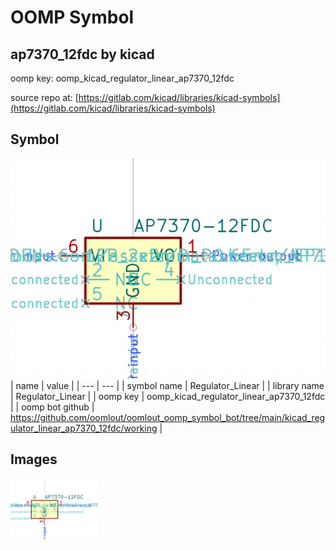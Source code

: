 # OOMP Symbol  
## ap7370_12fdc  by kicad  
  
oomp key: oomp_kicad_regulator_linear_ap7370_12fdc  
  
source repo at: [https://gitlab.com/kicad/libraries/kicad-symbols](https://gitlab.com/kicad/libraries/kicad-symbols)  
## Symbol  
  
[![working.png](working_600.png)](working.png)  
| name | value | 
| --- | --- | 
| symbol name | Regulator_Linear | 
| library name | Regulator_Linear | 
| oomp key | oomp_kicad_regulator_linear_ap7370_12fdc | 
| oomp bot github | https://github.com/oomlout/oomlout_oomp_symbol_bot/tree/main/kicad_regulator_linear_ap7370_12fdc/working | 
## Images  
  
[![working.png](working_140.png)](working.png)  

